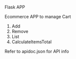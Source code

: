 Flask APP

Ecommerce APP to manage Cart
1. Add
2. Remove
3. List
4. CalculateItemsTotal

Refer to apidoc.json for API info